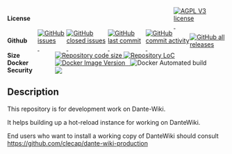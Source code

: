 
<div style="display: inline-flex; align-items: center;">
   <b style="margin-right: 10px;width:400px;">License</b>
<a href=""><img alt="AGPL V3 license" src="https://img.shields.io/badge/License-AGPL%20v3-blue.svg">&nbsp;</a>
</div><br>

<div style="display: inline-flex; align-items: center;">
   <b style="margin-right: 10px;width:100px;">Github</b>
<a href=""><img alt="GitHub issues" src="https://img.shields.io/github/issues/clecap/dante-wiki">&nbsp;</a>
<a href=""><img alt="GitHub closed issues" src="https://img.shields.io/github/issues-closed/clecap/dante-wiki">&nbsp;</a>
<a href=""><img alt="GitHub last commit" src="https://img.shields.io/github/last-commit/clecap/dante-wiki">&nbsp;</a>
<a href=""><img alt="GitHub commit activity" src="https://img.shields.io/github/commit-activity/m/clecap/dante-wiki">&nbsp;</a>
<a href=""><img alt="GitHub all releases" src="https://img.shields.io/github/downloads/clecap/dante-wiki/total"></a>
</div><br>

<div style="display: inline-flex; align-items: center;">
   <b style="margin-right: 10px;width:100px;">Size</b>
<a href=""><img alt="Repository code size" src="https://img.shields.io/github/languages/code-size/clecap/dante-wiki">&nbsp;</a>
<a href=""><img alt="Repository LoC" src="https://sloc.xyz/github/clecap/dante-wiki/"></a>
</div><br>

<div style="display: inline-flex; align-items: center;">
   <b style="margin-right: 10px;width:100px;">Docker</b>
<a href=""><img alt="Docker Image Version" src="https://img.shields.io/docker/v/clecap/lap?sort=date&label=Pulls%20for%20Lap">&nbsp;</a>
<a href=""><img alt="" src="https://img.shields.io/docker/image-size/clecap/lap?sort=date&label=Image%20size%20for%20Lap">&nbsp;</a>
<a href=""><img alt="" src="https://img.shields.io/docker/stars/clecap/lap">&nbsp;</a>
<a>  <img alt="Docker Automated build" src="https://img.shields.io/docker/automated/clecap/lap"></a>
</div><br>

<div style="display: inline-flex; align-items: center;">
   <b style="margin-right: 10px;width:100px;">Security</b>
<a href="https://github.com/clecap/dante-wiki/blob/master/doc/sbom.json"><img src="https://img.shields.io/badge/SBOM-available-brightgreen?label=SBOM%20of%20lap"></a>
</div><br>


## Description




This repository is for development work on Dante-Wiki.

It helps building up a hot-reload instance for working on DanteWiki.

End users who want to install a working copy of DanteWiki should consult https://github.com/clecap/dante-wiki-production



